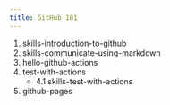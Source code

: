 ```yaml
---
title: GitHub 101
---
```


1. skills-introduction-to-github
2. skills-communicate-using-markdown
3. hello-github-actions
4. test-with-actions
   - 4.1 skills-test-with-actions
5. github-pages
